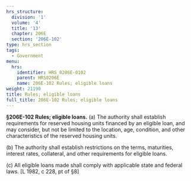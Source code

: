 ```yaml
---
hrs_structure:
  division: '1'
  volume: '4'
  title: '13'
  chapter: 206E
  section: '206E-102'
type: hrs_section
tags:
  - Government
menu:
  hrs:
    identifier: HRS_0206E-0102
    parent: HRS0206E
    name: 206E-102 Rules; eligible loans
weight: 21190
title: Rules; eligible loans
full_title: 206E-102 Rules; eligible loans
---
```

**§206E-102 Rules; eligible loans.** (a) The authority shall establish requirements for reserved housing units financed by an eligible loan, and may consider, but not be limited to the location, age, condition, and other characteristics of the reserved housing units.

(b) The authority shall establish restrictions on the terms, maturities, interest rates, collateral, and other requirements for eligible loans.

(c) All eligible loans made shall comply with applicable state and federal laws. [L 1982, c 228, pt of §8]